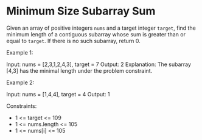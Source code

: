 # Minimum Size Subarray Sum

Given an array of positive integers `nums` and a target integer `target`, find the minimum length of a contiguous subarray whose sum is greater than or equal to `target`. If there is no such subarray, return 0.

Example 1:

Input: nums = [2,3,1,2,4,3], target = 7
Output: 2
Explanation: The subarray [4,3] has the minimal length under the problem constraint.
 
Example 2:

Input: nums = [1,4,4], target = 4
Output: 1
 
Constraints:

- 1 <= target <= 109
- 1 <= nums.length <= 105
- 1 <= nums[i] <= 105